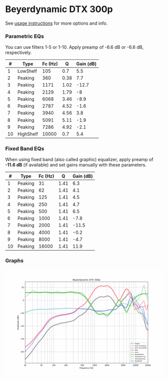 # Beyerdynamic DTX 300p
See [usage instructions](https://github.com/jaakkopasanen/AutoEq#usage) for more options and info.

### Parametric EQs
You can use filters 1-5 or 1-10. Apply preamp of -6.6 dB or -6.6 dB, respectively.

|   # | Type      |   Fc (Hz) |    Q |   Gain (dB) |
|-----|-----------|-----------|------|-------------|
|   1 | LowShelf  |       105 | 0.7  |         5.5 |
|   2 | Peaking   |       360 | 0.38 |         7.7 |
|   3 | Peaking   |      1171 | 1.02 |       -12.7 |
|   4 | Peaking   |      2129 | 1.79 |        -8   |
|   5 | Peaking   |      6068 | 3.46 |        -8.9 |
|   6 | Peaking   |      2787 | 4.52 |        -1.6 |
|   7 | Peaking   |      3940 | 4.56 |         3.8 |
|   8 | Peaking   |      5091 | 5.11 |        -1.9 |
|   9 | Peaking   |      7286 | 4.92 |        -2.1 |
|  10 | HighShelf |     10000 | 0.7  |         5.4 |

### Fixed Band EQs
When using fixed band (also called graphic) equalizer, apply preamp of **-11.6 dB** (if available) and set gains manually with these parameters.

|   # | Type    |   Fc (Hz) |    Q |   Gain (dB) |
|-----|---------|-----------|------|-------------|
|   1 | Peaking |        31 | 1.41 |         6.3 |
|   2 | Peaking |        62 | 1.41 |         4.1 |
|   3 | Peaking |       125 | 1.41 |         4.5 |
|   4 | Peaking |       250 | 1.41 |         4.7 |
|   5 | Peaking |       500 | 1.41 |         6.5 |
|   6 | Peaking |      1000 | 1.41 |        -7.8 |
|   7 | Peaking |      2000 | 1.41 |       -11.5 |
|   8 | Peaking |      4000 | 1.41 |        -0.2 |
|   9 | Peaking |      8000 | 1.41 |        -4.7 |
|  10 | Peaking |     16000 | 1.41 |        11.9 |

### Graphs
![](./Beyerdynamic%20DTX%20300p.png)
